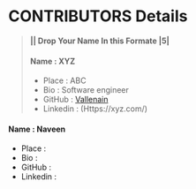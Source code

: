 # CONTRIBUTORS Details

> **|| Drop Your Name In this Formate |5|**
>#### Name : XYZ
> - Place : ABC
> - Bio : Software engineer
> - GitHub : [Vallenain](https://github.com/Vallenain)
> - Linkedin : (Https://xyz.com/)

#### Name : Naveen 
 - Place : 
 - Bio : 
 - GitHub : 
 - Linkedin : 
